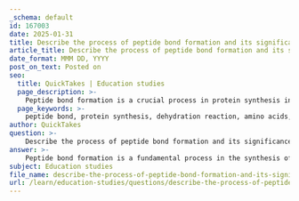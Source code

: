 ```yaml
---
_schema: default
id: 167003
date: 2025-01-31
title: Describe the process of peptide bond formation and its significance in protein structure.
article_title: Describe the process of peptide bond formation and its significance in protein structure.
date_format: MMM DD, YYYY
post_on_text: Posted on
seo:
  title: QuickTakes | Education studies
  page_description: >-
    Peptide bond formation is a crucial process in protein synthesis involving dehydration reactions that link amino acids. This process shapes the primary structure of proteins, influencing their folding and functionality in biological systems.
  page_keywords: >-
    peptide bond, protein synthesis, dehydration reaction, amino acids, primary structure, secondary structure, tertiary structure, quaternary structure, protein function, covalent bond
author: QuickTakes
question: >-
    Describe the process of peptide bond formation and its significance in protein structure.
answer: >-
    Peptide bond formation is a fundamental process in the synthesis of proteins, occurring through a dehydration reaction, also known as a condensation reaction. This process is essential for linking amino acids together to form polypeptides, which ultimately fold into functional proteins. Here’s a detailed description of the process and its significance in protein structure:\n\n### Dehydration Reaction and Peptide Bond Formation\n\n1. **Definition of Dehydration Reaction**: A dehydration reaction involves the removal of a water molecule to form a new bond. In the context of peptide bond formation, this reaction links the amino group of one amino acid to the carboxyl group of another.\n\n2. **Amino Acids**: Proteins are composed of amino acids, which are organic molecules containing an amino group (-NH₂), a carboxyl group (-COOH), and a unique side chain (R group) that determines the properties of each amino acid.\n\n3. **Mechanism of Peptide Bond Formation**:\n   - When two amino acids come together, the carboxyl group of one amino acid reacts with the amino group of another.\n   - During this reaction, a molecule of water (H₂O) is released, resulting in the formation of a covalent bond known as a peptide bond.\n   - The reaction can be represented as follows:\n   $$\n   R_1C(=O)NR_2 + H_2O \rightarrow R_1C(=O)NR_2 + R_1R_2\n   $$\n   where $R_1$ and $R_2$ represent the side chains of the amino acids involved.\n\n4. **Characteristics of Peptide Bonds**: Peptide bonds exhibit partial double bond characteristics due to resonance, which restricts rotation around the bond. This rigidity contributes to the stability and specific conformation of the protein structure.\n\n### Significance in Protein Structure\n\n1. **Primary Structure**: The sequence of amino acids linked by peptide bonds forms the primary structure of proteins. This sequence is critical because it dictates how the protein will fold and function.\n\n2. **Higher-Order Structures**:\n   - **Secondary Structure**: The primary structure can lead to the formation of secondary structures such as alpha helices and beta sheets, stabilized by hydrogen bonds.\n   - **Tertiary Structure**: The overall three-dimensional shape of a protein is determined by interactions among the side chains (R groups) of the amino acids, including hydrogen bonds, ionic bonds, disulfide bridges, and hydrophobic interactions.\n   - **Quaternary Structure**: Some proteins consist of multiple polypeptide chains, and the arrangement of these chains into a functional protein complex is also influenced by the peptide bonds linking the individual amino acids.\n\n3. **Functionality**: The specific sequence and structure of a protein, determined by the arrangement of peptide bonds, are crucial for its biological function. Proper folding is essential for the protein to perform its role in the cell, and any alterations in the sequence can lead to loss of function or diseases.\n\nIn summary, peptide bond formation through dehydration reactions is a vital process in protein synthesis, establishing the primary structure that influences all subsequent levels of protein organization and function. The integrity of these bonds is essential for maintaining the structural and functional properties of proteins in biological systems.
subject: Education studies
file_name: describe-the-process-of-peptide-bond-formation-and-its-significance-in-protein-structure.md
url: /learn/education-studies/questions/describe-the-process-of-peptide-bond-formation-and-its-significance-in-protein-structure
---
```


&nbsp;
